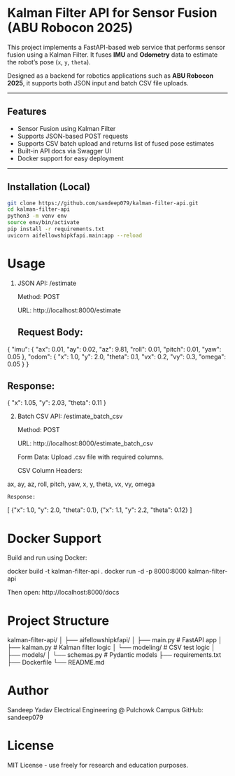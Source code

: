 

# Kalman Filter API for Sensor Fusion (ABU Robocon 2025)

This project implements a FastAPI-based web service that performs sensor fusion using a Kalman Filter. It fuses **IMU** and **Odometry** data to estimate the robot’s pose (`x`, `y`, `theta`).

Designed as a backend for robotics applications such as **ABU Robocon 2025**, it supports both JSON input and batch CSV file uploads.

---

##  Features

-  Sensor Fusion using Kalman Filter
-  Supports JSON-based POST requests
-  Supports CSV batch upload and returns list of fused pose estimates
-  Built-in API docs via Swagger UI
-  Docker support for easy deployment

---

##  Installation (Local)

```bash
git clone https://github.com/sandeep079/kalman-filter-api.git
cd kalman-filter-api
python3 -m venv env
source env/bin/activate
pip install -r requirements.txt
uvicorn aifellowshipkfapi.main:app --reload

```

# Usage
1. JSON API: /estimate

    Method: POST

    URL: http://localhost:8000/estimate

   ## Request Body:

{
  "imu": {
    "ax": 0.01,
    "ay": 0.02,
    "az": 9.81,
    "roll": 0.01,
    "pitch": 0.01,
    "yaw": 0.05
  },
  "odom": {
    "x": 1.0,
    "y": 2.0,
    "theta": 0.1,
    "vx": 0.2,
    "vy": 0.3,
    "omega": 0.05
  }
}

   ## Response:

{
  "x": 1.05,
  "y": 2.03,
  "theta": 0.11
}

2. Batch CSV API: /estimate_batch_csv

    Method: POST

    URL: http://localhost:8000/estimate_batch_csv

    Form Data: Upload .csv file with required columns.

    CSV Column Headers:

ax, ay, az, roll, pitch, yaw, x, y, theta, vx, vy, omega

    Response:

[
  {"x": 1.0, "y": 2.0, "theta": 0.1},
  {"x": 1.1, "y": 2.2, "theta": 0.12}
]

 # Docker Support

Build and run using Docker:

docker build -t kalman-filter-api .
docker run -d -p 8000:8000 kalman-filter-api

Then open: http://localhost:8000/docs
 # Project Structure

kalman-filter-api/
│
├── aifellowshipkfapi/
│   ├── main.py                # FastAPI app
│   ├── kalman.py              # Kalman filter logic
│   └── modeling/              # CSV test logic
│
├── models/
│   └── schemas.py             # Pydantic models
├── requirements.txt
├── Dockerfile
└── README.md

 # Author

Sandeep Yadav
Electrical Engineering @ Pulchowk Campus
GitHub: sandeep079
 # License

MIT License - use freely for research and education purposes.